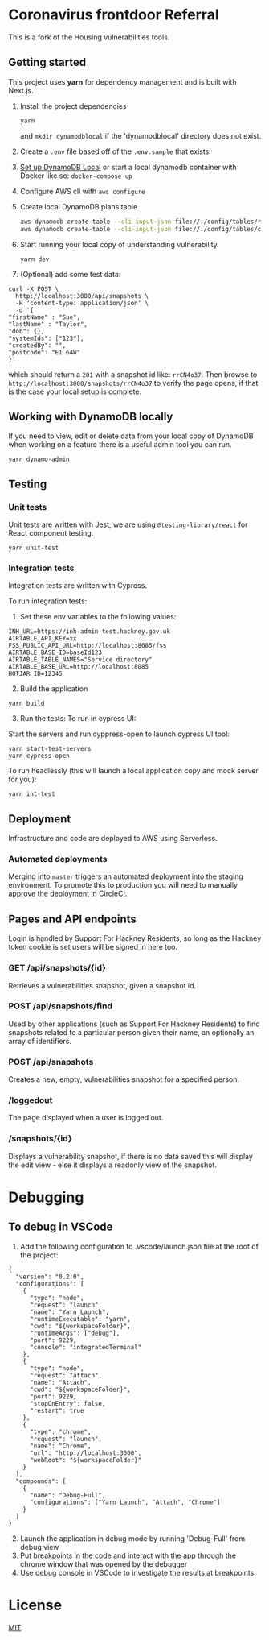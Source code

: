 # Coronavirus frontdoor Referral
This is a fork of the Housing vulnerabilities tools.

## Getting started
This project uses **yarn** for dependency management and is built with Next.js.

1. Install the project dependencies
   ```
   yarn
   ```
   and
   `mkdir dynamodblocal`
   if the 'dynamodblocal' directory does not exist.
2. Create a `.env` file based off of the `.env.sample` that exists.
3. [Set up DynamoDB Local](https://docs.aws.amazon.com/amazondynamodb/latest/developerguide/DynamoDBLocal.html)
   or start a local dynamodb container with Docker like so: `docker-compose up`
4. Configure AWS cli with `aws configure`
5. Create local DynamoDB plans table
   ```bash
   aws dynamodb create-table --cli-input-json file://./config/tables/referrals.json --endpoint-url http://localhost:8000
   aws dynamodb create-table --cli-input-json file://./config/tables/conversations.json --endpoint-url http://localhost:8000 > /dev/null
   ```
6. Start running your local copy of understanding vulnerability.
   ```
   yarn dev
   ```

7. (Optional) add some test data:
```
curl -X POST \
  http://localhost:3000/api/snapshots \
  -H 'content-type: application/json' \
  -d '{
"firstName" : "Sue",
"lastName" : "Taylor",
"dob": {},
"systemIds": ["123"],
"createdBy": "",
"postcode": "E1 6AW"
}'
```
which should return a `201` with a snapshot id like: `rrCN4o37`. Then browse to `http://localhost:3000/snapshots/rrCN4o37` to verify the page opens, if that is the case your local setup is complete.

## Working with DynamoDB locally
If you need to view, edit or delete data from your local copy of DynamoDB when working on a feature
there is a useful admin tool you can run.

```(bash)
yarn dynamo-admin
```

## Testing

### Unit tests
Unit tests are written with Jest, we are using `@testing-library/react` for React component testing.

```(bash)
yarn unit-test
```

### Integration tests
Integration tests are written with Cypress.

To run integration tests:

1. Set these env variables to the following values:
```(bash)
INH_URL=https://inh-admin-test.hackney.gov.uk
AIRTABLE_API_KEY=xx
FSS_PUBLIC_API_URL=http://localhost:8085/fss
AIRTABLE_BASE_ID=baseId123
AIRTABLE_TABLE_NAMES="Service directory"
AIRTABLE_BASE_URL=http://localhost:8085
HOTJAR_ID=12345
```

2. Build the application
```(bash)
yarn build
```

3. Run the tests:
   To run in cypress UI:

Start the servers and run cyppress-open to launch cypress UI tool:

```(bash)
yarn start-test-servers
yarn cypress-open
```

To run headlessly (this will launch a local application copy and mock server for you):

```(bash)
yarn int-test
```

## Deployment
Infrastructure and code are deployed to AWS using Serverless.

### Automated deployments
Merging into `master` triggers an automated deployment into the staging environment.
To promote this to production you will need to manually approve the deployment in CircleCI.

## Pages and API endpoints
Login is handled by Support For Hackney Residents, so long as the Hackney token cookie is set users will be signed in here too.

### GET /api/snapshots/{id}
Retrieves a vulnerabilities snapshot, given a snapshot id.

### POST /api/snapshots/find
Used by other applications (such as Support For Hackney Residents) to find snapshots related to a particular person given their name, an optionally an array of identifiers.

### POST /api/snapshots
Creates a new, empty, vulnerabilities snapshot for a specified person.

### /loggedout
The page displayed when a user is logged out.

### /snapshots/{id}
Displays a vulnerability snapshot, if there is no data saved this will display the edit view - else it displays a readonly view of the snapshot.

# Debugging
## To debug in VSCode

1. Add the following configuration to .vscode/launch.json file at the root of the project:

```(bash)
{
  "version": "0.2.0",
  "configurations": [
    {
      "type": "node",
      "request": "launch",
      "name": "Yarn Launch",
      "runtimeExecutable": "yarn",
      "cwd": "${workspaceFolder}",
      "runtimeArgs": ["debug"],
      "port": 9229,
      "console": "integratedTerminal"
    },
    {
      "type": "node",
      "request": "attach",
      "name": "Attach",
      "cwd": "${workspaceFolder}",
      "port": 9229,
      "stopOnEntry": false,
      "restart": true
    },
    {
      "type": "chrome",
      "request": "launch",
      "name": "Chrome",
      "url": "http://localhost:3000",
      "webRoot": "${workspaceFolder}"
    }
  ],
  "compounds": [
    {
      "name": "Debug-Full",
      "configurations": ["Yarn Launch", "Attach", "Chrome"]
    }
  ]
}
```

2. Launch the application in debug mode by running 'Debug-Full' from debug view
3. Put breakpoints in the code and interact with the app through the chrome window that was opened by the debugger
4. Use debug console in VSCode to investigate the results at breakpoints

# License

[MIT](./LICENSE)
